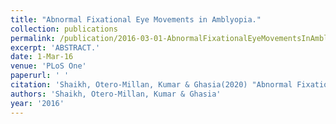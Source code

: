 ```yaml
---
title: "Abnormal Fixational Eye Movements in Amblyopia."
collection: publications
permalink: /publication/2016-03-01-AbnormalFixationalEyeMovementsInAmblyopia_
excerpt: 'ABSTRACT.'
date: 1-Mar-16
venue: 'PLoS One'
paperurl: ' '
citation: 'Shaikh, Otero-Millan, Kumar & Ghasia(2020) "Abnormal Fixational Eye Movements in Amblyopia." PLoS One. 2016 Mar 1;11(3):e0149953. '
authors: 'Shaikh, Otero-Millan, Kumar & Ghasia'
year: '2016'
---
```


